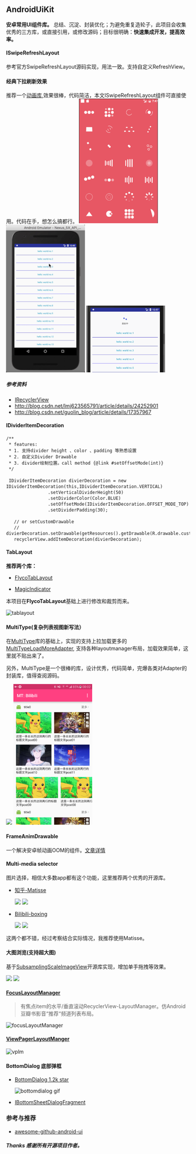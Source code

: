 ## AndroidUiKit
**安卓常用UI组件库。**
总结、沉淀、封装优化；为避免重复造轮子，此项目会收集优秀的三方库，或直接引用，或修改源码；目标很明确：**快速集成开发，提高效率。**



#### ISwipeRefreshLayout
 参考官方SwipeRefreshLayout源码实现，用法一致。支持自定义RefreshView。

#### 经典下拉刷新效果
推荐一个[动画库](https://github.com/81813780/AVLoadingIndicatorView),效果很棒，代码简洁，本文ISwipeRefreshLayout组件可直接使用。代码在手，想怎么搞都行。
<img src="art/refreshview/avi.gif" width=216/>  <img src="art/refreshview/av-loading-line.gif" width=216/> <img src="art/refreshview/loading_test_001.gif" width=216/>

##### 参考资料
- [IRecyclerView](https://github.com/Aspsine/IRecyclerView)
- http://blog.csdn.net/lmj623565791/article/details/24252901
- http://blog.csdn.net/guolin_blog/article/details/17357967


#### IDividerItemDecoration

```
/**
 * features:
 * 1. 支持divider height 、color 、padding 等熟悉设置
 * 2. 自定义Divider Drawable
 * 3. divider绘制位置。call method {@link #setOffsetMode(int)}
 */

 IDividerItemDecoration divierDecoration = new IDividerItemDecoration(this,IDividerItemDecoration.VERTICAL)
                .setVerticalDividerHeight(50)
                .setDividerColor(Color.BLUE)
                .setOffsetMode(IDividerItemDecoration.OFFSET_MODE_TOP)
                .setDividerPadding(30);

   // or setCustomDrawable
   // divierDecoration.setDrawable(getResources().getDrawable(R.drawable.custom_divider))
   recyclerView.addItemDecoration(divierDecoration);

```

#### TabLayout

**推荐两个库：**

- [FlycoTabLayout](https://github.com/H07000223/FlycoTabLayout)

- [MagicIndicator](https://github.com/hackware1993/MagicIndicator)

本项目在**FlycoTabLayout**基础上进行修改和裁剪而来。

![tablayout](art/tablayout/QQ20170625-213831-tablayout.gif)


#### MultiType(复杂列表视图新写法）

在[MultiType](https://github.com/drakeet/MultiType)库的基础上，实现的支持上拉加载更多的[MultiTypeLoadMoreAdapter](https://github.com/yangjiantao/AndroidUiKit/blob/master/uikit/src/main/java/io/jiantao/android/uikit/adapter/MultiTypeLoadMoreAdapter.java),
支持各种layoutmanager布局，加载效果简单，这里就不贴出来了。

另外，MultiType是一个很棒的库，设计优秀，代码简单，完爆各类对Adapter的封装库，值得查阅源码。

<img src="https://camo.githubusercontent.com/b63af3e94584f054d2a861ddd14bf1a6a1ca4b8f/687474703a2f2f7777312e73696e61696d672e636e2f6d77313032342f38366532666638356a7731663961377a3479716c6b6a32313430317a346e38722e6a7067" width=216/>  <img src="https://github.com/drakeet/MultiType/blob/3.x/art/screenshot-bilibili.png" width=216/>

#### FrameAnimDrawable
一个解决安卓帧动画OOM的组件。[文章详情](http://www.jianshu.com/p/3a8861678a45)

#### Multi-media selector
图片选择，相信大多数app都有这个功能，这里推荐两个优秀的开源库。
- [知乎-Matisse](https://github.com/zhihu/Matisse)

  <img src="https://github.com/zhihu/Matisse/blob/master/image/screenshot_zhihu.png" width=216/>  <img src="https://github.com/zhihu/Matisse/blob/master/image/screenshot_preview.png" width=216/> 
  
- [Bilibili-boxing](https://github.com/Bilibili/boxing)

  <img src="https://github.com/Bilibili/boxing/blob/master/screenshot/multi_image.webp" width=216/> <img src="https://github.com/Bilibili/boxing/blob/master/screenshot/single_image_crop.webp" width=216/>

这两个都不错，经过考察结合实际情况，我推荐使用Matisse。

#### 大图浏览(支持超大图)
基于[SubsamplingScaleImageView](https://github.com/davemorrissey/subsampling-scale-image-view)开源库实现，增加单手拖拽等效果。

<img src="art/photoviewer/photoview001.gif" width=216/>  <img src="art/photoviewer/photoview002.gif" width=216/> 



#### [FocusLayoutManager](https://github.com/CCY0122/FocusLayoutManager)

> 有焦点item的水平/垂直滚动RecyclerView-LayoutManager。仿Android豆瓣书影音“推荐“频道列表布局。

![focusLayoutManager](https://github.com/CCY0122/FocusLayoutManager/blob/master/pic/gif_ver.gif)



#### [ViewPagerLayoutManger](https://github.com/leochuan/ViewPagerLayoutManager)

![vplm](https://github.com/leochuan/ViewPagerLayoutManager/blob/master/static/logo.png)



#### BottomDialog 底部弹框

- [BottomDialog 1.2k star](https://github.com/shaohui10086/BottomDialog)

  ![bottomdialog gif](https://github.com/shaohui10086/BottomDialog/blob/master/preview/bottom_dialog_edit.gif)

- [IBottomSheetDialogFragment]()

### 参考与推荐

- [awesome-github-android-ui](https://github.com/opendigg/awesome-github-android-ui) 

##### Thanks 感谢所有开源项目作者。
